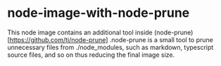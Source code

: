 # node-image-with-node-prune
This node image contains an additional tool inside (node-prune)[https://github.com/tj/node-prune] .node-prune is a small tool to prune unnecessary files from ./node_modules, such as markdown, typescript source files, and so on thus reducing the final image size.


